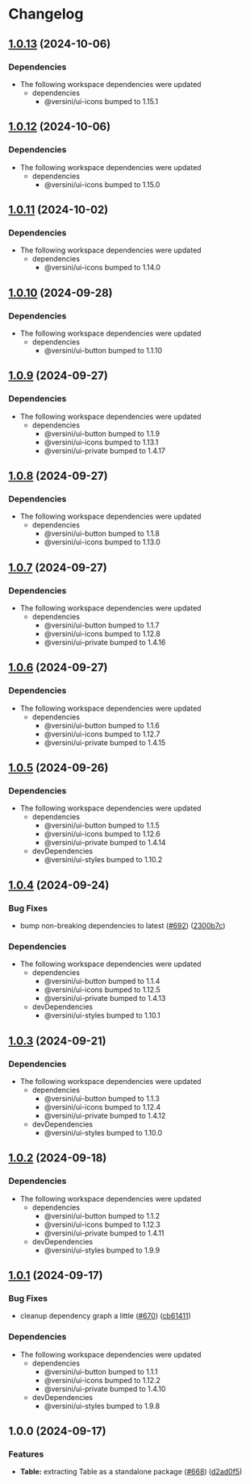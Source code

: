 # Changelog

## [1.0.13](https://github.com/versini-org/ui-components/compare/ui-table-v1.0.12...ui-table-v1.0.13) (2024-10-06)


### Dependencies

* The following workspace dependencies were updated
  * dependencies
    * @versini/ui-icons bumped to 1.15.1

## [1.0.12](https://github.com/versini-org/ui-components/compare/ui-table-v1.0.11...ui-table-v1.0.12) (2024-10-06)


### Dependencies

* The following workspace dependencies were updated
  * dependencies
    * @versini/ui-icons bumped to 1.15.0

## [1.0.11](https://github.com/versini-org/ui-components/compare/ui-table-v1.0.10...ui-table-v1.0.11) (2024-10-02)


### Dependencies

* The following workspace dependencies were updated
  * dependencies
    * @versini/ui-icons bumped to 1.14.0

## [1.0.10](https://github.com/versini-org/ui-components/compare/ui-table-v1.0.9...ui-table-v1.0.10) (2024-09-28)


### Dependencies

* The following workspace dependencies were updated
  * dependencies
    * @versini/ui-button bumped to 1.1.10

## [1.0.9](https://github.com/versini-org/ui-components/compare/ui-table-v1.0.8...ui-table-v1.0.9) (2024-09-27)


### Dependencies

* The following workspace dependencies were updated
  * dependencies
    * @versini/ui-button bumped to 1.1.9
    * @versini/ui-icons bumped to 1.13.1
    * @versini/ui-private bumped to 1.4.17

## [1.0.8](https://github.com/versini-org/ui-components/compare/ui-table-v1.0.7...ui-table-v1.0.8) (2024-09-27)


### Dependencies

* The following workspace dependencies were updated
  * dependencies
    * @versini/ui-button bumped to 1.1.8
    * @versini/ui-icons bumped to 1.13.0

## [1.0.7](https://github.com/versini-org/ui-components/compare/ui-table-v1.0.6...ui-table-v1.0.7) (2024-09-27)


### Dependencies

* The following workspace dependencies were updated
  * dependencies
    * @versini/ui-button bumped to 1.1.7
    * @versini/ui-icons bumped to 1.12.8
    * @versini/ui-private bumped to 1.4.16

## [1.0.6](https://github.com/versini-org/ui-components/compare/ui-table-v1.0.5...ui-table-v1.0.6) (2024-09-27)


### Dependencies

* The following workspace dependencies were updated
  * dependencies
    * @versini/ui-button bumped to 1.1.6
    * @versini/ui-icons bumped to 1.12.7
    * @versini/ui-private bumped to 1.4.15

## [1.0.5](https://github.com/versini-org/ui-components/compare/ui-table-v1.0.4...ui-table-v1.0.5) (2024-09-26)


### Dependencies

* The following workspace dependencies were updated
  * dependencies
    * @versini/ui-button bumped to 1.1.5
    * @versini/ui-icons bumped to 1.12.6
    * @versini/ui-private bumped to 1.4.14
  * devDependencies
    * @versini/ui-styles bumped to 1.10.2

## [1.0.4](https://github.com/versini-org/ui-components/compare/ui-table-v1.0.3...ui-table-v1.0.4) (2024-09-24)


### Bug Fixes

* bump non-breaking dependencies to latest ([#692](https://github.com/versini-org/ui-components/issues/692)) ([2300b7c](https://github.com/versini-org/ui-components/commit/2300b7c563ce6d5ad704b93ea7cc63ba9b8c6993))


### Dependencies

* The following workspace dependencies were updated
  * dependencies
    * @versini/ui-button bumped to 1.1.4
    * @versini/ui-icons bumped to 1.12.5
    * @versini/ui-private bumped to 1.4.13
  * devDependencies
    * @versini/ui-styles bumped to 1.10.1

## [1.0.3](https://github.com/versini-org/ui-components/compare/ui-table-v1.0.2...ui-table-v1.0.3) (2024-09-21)


### Dependencies

* The following workspace dependencies were updated
  * dependencies
    * @versini/ui-button bumped to 1.1.3
    * @versini/ui-icons bumped to 1.12.4
    * @versini/ui-private bumped to 1.4.12
  * devDependencies
    * @versini/ui-styles bumped to 1.10.0

## [1.0.2](https://github.com/versini-org/ui-components/compare/ui-table-v1.0.1...ui-table-v1.0.2) (2024-09-18)


### Dependencies

* The following workspace dependencies were updated
  * dependencies
    * @versini/ui-button bumped to 1.1.2
    * @versini/ui-icons bumped to 1.12.3
    * @versini/ui-private bumped to 1.4.11
  * devDependencies
    * @versini/ui-styles bumped to 1.9.9

## [1.0.1](https://github.com/versini-org/ui-components/compare/ui-table-v1.0.0...ui-table-v1.0.1) (2024-09-17)


### Bug Fixes

* cleanup dependency graph a little ([#670](https://github.com/versini-org/ui-components/issues/670)) ([cb61411](https://github.com/versini-org/ui-components/commit/cb61411b986c03e050a8d5c36f51d2945d90dd9f))


### Dependencies

* The following workspace dependencies were updated
  * dependencies
    * @versini/ui-button bumped to 1.1.1
    * @versini/ui-icons bumped to 1.12.2
    * @versini/ui-private bumped to 1.4.10
  * devDependencies
    * @versini/ui-styles bumped to 1.9.8

## 1.0.0 (2024-09-17)


### Features

* **Table:** extracting Table as a standalone package ([#668](https://github.com/versini-org/ui-components/issues/668)) ([d2ad0f5](https://github.com/versini-org/ui-components/commit/d2ad0f568557c3fb409caa048c1f7a9a105763b9))
